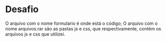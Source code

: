 # Desafio
O arquivo com o nome formulario é onde está o código;
O arquivo com o nome arquivos.rar são as pastas js e css, que respectivamente, contém os arquivos js e css que utilizei.
